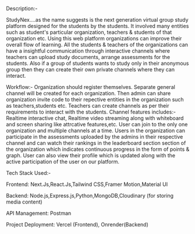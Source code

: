 Description:- 

StudyNex....as the name suggests is the next generation virtual group study platform designed for the students by the students. It involved many entities such as student's particular organization, teachers & students of that organization etc. Using this web platform organizations can improve their overall flow of learning.
All the students & teachers of the organizations can have a insightful communication through interactive channels where teachers can upload study documents, arrange assessments for the students. Also if a group of students wants to study only in their anonymous group then they can create their own private channels where they can interact.

Workflow:-
Organization should register themselves.
Separate general channel will be created for each organization.
Then admin can share organization invite code to their repective entities in the organization such as teachers,students etc.
Teachers can create channels as per their requirements to interact with the students.
Channel features includes:- Realtime interactive chat, Realtime video streaming along with whiteboard and screen sharing like attrcative features,etc.
User can join to the only one organization and multiple channels at a time.
Users in the organization can participate in the assessments uploaded by the admins in their respective channel and can watch their rankings in the leaderboard section section of the organization which indicates continuous progress in the form of points & graph.
User can also view their profile which is updated along with the active participation of the user on our platform.

Tech Stack Used:- 

Frontend: Next.Js,React.Js,Tailwind CSS,Framer Motion,Material UI

Backend: Node.js,Express.js,Python,MongoDB,Cloudinary (for storing media content)

API Management: Postman

Project Deployment: Vercel (Frontend), Onrender(Backend)

